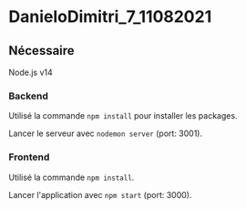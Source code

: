 # DanieloDimitri_7_11082021

## Nécessaire ##

Node.js v14

### Backend ###

Utilisé la commande `npm install` pour installer les packages.

Lancer le serveur avec `nodemon server` (port: 3001).

### Frontend ###

Utilisé la commande `npm install`.

Lancer l'application avec `npm start` (port: 3000).
